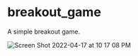 # breakout_game

A simple breakout game. 

![Screen Shot 2022-04-17 at 10 17 08 PM](https://user-images.githubusercontent.com/7258959/163758555-92523022-4f3e-4a8a-b9c2-5a69c692a8f9.png)
